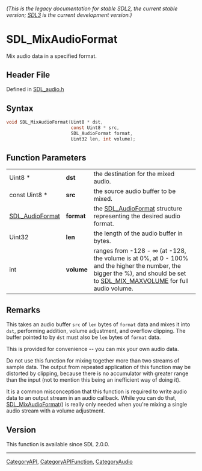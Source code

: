 ###### (This is the legacy documentation for stable SDL2, the current stable version; [SDL3](https://wiki.libsdl.org/SDL3/) is the current development version.)
# SDL_MixAudioFormat

Mix audio data in a specified format.

## Header File

Defined in [SDL_audio.h](https://github.com/libsdl-org/SDL/blob/SDL2/include/SDL_audio.h)

## Syntax

```c
void SDL_MixAudioFormat(Uint8 * dst,
                        const Uint8 * src,
                        SDL_AudioFormat format,
                        Uint32 len, int volume);
```

## Function Parameters

|                                    |            |                                                                                                                                                                                                    |
| ---------------------------------- | ---------- | -------------------------------------------------------------------------------------------------------------------------------------------------------------------------------------------------- |
| Uint8 *                            | **dst**    | the destination for the mixed audio.                                                                                                                                                               |
| const Uint8 *                      | **src**    | the source audio buffer to be mixed.                                                                                                                                                               |
| [SDL_AudioFormat](SDL_AudioFormat) | **format** | the [SDL_AudioFormat](SDL_AudioFormat) structure representing the desired audio format.                                                                                                            |
| Uint32                             | **len**    | the length of the audio buffer in bytes.                                                                                                                                                           |
| int                                | **volume** | ranges from -128 - ∞ (at -128, the volume is at 0%, at 0 - 100% and the higher the number, the bigger the %), and should be set to [SDL_MIX_MAXVOLUME](SDL_MIX_MAXVOLUME) for full audio volume. |

## Remarks

This takes an audio buffer `src` of `len` bytes of `format` data and mixes
it into `dst`, performing addition, volume adjustment, and overflow
clipping. The buffer pointed to by `dst` must also be `len` bytes of
`format` data.

This is provided for convenience -- you can mix your own audio data.

Do not use this function for mixing together more than two streams of
sample data. The output from repeated application of this function may be
distorted by clipping, because there is no accumulator with greater range
than the input (not to mention this being an inefficient way of doing it).

It is a common misconception that this function is required to write audio
data to an output stream in an audio callback. While you can do that,
[SDL_MixAudioFormat](SDL_MixAudioFormat)() is really only needed when
you're mixing a single audio stream with a volume adjustment.

## Version

This function is available since SDL 2.0.0.

----
[CategoryAPI](CategoryAPI), [CategoryAPIFunction](CategoryAPIFunction), [CategoryAudio](CategoryAudio)


